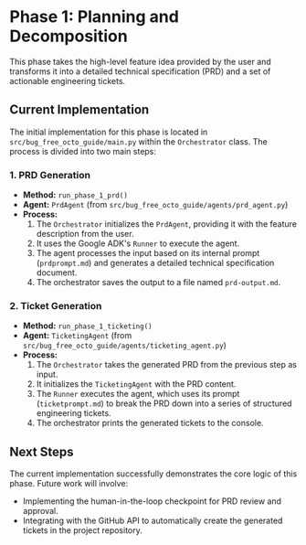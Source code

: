 # Phase 1: Planning and Decomposition

This phase takes the high-level feature idea provided by the user and transforms it into a detailed technical specification (PRD) and a set of actionable engineering tickets.

## Current Implementation

The initial implementation for this phase is located in `src/bug_free_octo_guide/main.py` within the `Orchestrator` class. The process is divided into two main steps:

### 1. PRD Generation

-   **Method:** `run_phase_1_prd()`
-   **Agent:** `PrdAgent` (from `src/bug_free_octo_guide/agents/prd_agent.py`)
-   **Process:**
    1.  The `Orchestrator` initializes the `PrdAgent`, providing it with the feature description from the user.
    2.  It uses the Google ADK's `Runner` to execute the agent.
    3.  The agent processes the input based on its internal prompt (`prdprompt.md`) and generates a detailed technical specification document.
    4.  The orchestrator saves the output to a file named `prd-output.md`.

### 2. Ticket Generation

-   **Method:** `run_phase_1_ticketing()`
-   **Agent:** `TicketingAgent` (from `src/bug_free_octo_guide/agents/ticketing_agent.py`)
-   **Process:**
    1.  The `Orchestrator` takes the generated PRD from the previous step as input.
    2.  It initializes the `TicketingAgent` with the PRD content.
    3.  The `Runner` executes the agent, which uses its prompt (`ticketprompt.md`) to break the PRD down into a series of structured engineering tickets.
    4.  The orchestrator prints the generated tickets to the console.

## Next Steps

The current implementation successfully demonstrates the core logic of this phase. Future work will involve:

-   Implementing the human-in-the-loop checkpoint for PRD review and approval.
-   Integrating with the GitHub API to automatically create the generated tickets in the project repository.
